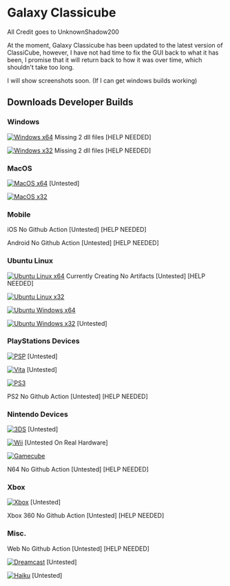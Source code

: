 # Galaxy Classicube
All Credit goes to UnknownShadow200

At the moment, Galaxy Classicube has been updated to the latest version of ClassiCube, however, I have not had time to fix the GUI back to what it has been, I promise that it will return back to how it was over time, which shouldn't take too long.

I will show screenshots soon. (If I can get windows builds working)

## Downloads Developer Builds

### Windows
[![Windows x64](https://github.com/CorranEveryone/Galaxy-Classicube/actions/workflows/build_windows_x64.yml/badge.svg)](https://github.com/CorranEveryone/Galaxy-Classicube/actions/workflows/build_windows_x64.yml)
Missing 2 dll files [HELP NEEDED]

[![Windows x32](https://github.com/CorranEveryone/Galaxy-Classicube/actions/workflows/build_windows_x32.yml/badge.svg)](https://github.com/CorranEveryone/Galaxy-Classicube/actions/workflows/build_wiigc.yml)
Missing 2 dll files [HELP NEEDED]

### MacOS
[![MacOS x64](https://github.com/CorranEveryone/Galaxy-Classicube/actions/workflows/build_macos_x64.yml/badge.svg)](https://github.com/CorranEveryone/Galaxy-Classicube/actions/workflows/build_macos_x64.yml)
[Untested]

[![MacOS x32](https://github.com/CorranEveryone/Galaxy-Classicube/actions/workflows/build_macos_x32.yml/badge.svg)](https://github.com/CorranEveryone/Galaxy-Classicube/actions/workflows/build_macos_x32.yml)

### Mobile
iOS
No Github Action [Untested] [HELP NEEDED]

Android
No Github Action [Untested] [HELP NEEDED]

### Ubuntu Linux
[![Ubuntu Linux x64](https://github.com/CorranEveryone/Galaxy-Classicube/actions/workflows/build_ubuntu_linux_x64.yml/badge.svg)](https://github.com/CorranEveryone/Galaxy-Classicube/actions/workflows/build_ubuntu_linux_x64.yml)
Currently Creating No Artifacts [Untested] [HELP NEEDED]

[![Ubuntu Linux x32](https://github.com/CorranEveryone/Galaxy-Classicube/actions/workflows/build_ubuntu_linux_x32.yml/badge.svg)](https://github.com/CorranEveryone/Galaxy-Classicube/actions/workflows/build_ubuntu_linux_x32.yml)

[![Ubuntu Windows x64](https://github.com/CorranEveryone/Galaxy-Classicube/actions/workflows/build_ubuntu_windows_x64.yml/badge.svg)](https://github.com/CorranEveryone/Galaxy-Classicube/actions/workflows/build_ubuntu_windows_x64.yml)

[![Ubuntu Windows x32](https://github.com/CorranEveryone/Galaxy-Classicube/actions/workflows/build_ubuntu_windows_x32.yml/badge.svg)](https://github.com/CorranEveryone/Galaxy-Classicube/actions/workflows/build_ubuntu_windows_x32.yml)
[Untested]

### PlayStations Devices
[![PSP](https://github.com/CorranEveryone/Galaxy-Classicube/actions/workflows/build_psp.yml/badge.svg)](https://github.com/CorranEveryone/Galaxy-Classicube/actions/workflows/build_psp.yml)
[Untested]

[![Vita](https://github.com/CorranEveryone/Galaxy-Classicube/actions/workflows/build_vita.yml/badge.svg)](https://github.com/CorranEveryone/Galaxy-Classicube/actions/workflows/build_vita.yml)
[Untested]

[![PS3](https://github.com/CorranEveryone/Galaxy-Classicube/actions/workflows/build_ps3.yml/badge.svg)](https://github.com/CorranEveryone/Galaxy-Classicube/actions/workflows/build_ps3.yml)

PS2
No Github Action [Untested] [HELP NEEDED]

### Nintendo Devices
[![3DS](https://github.com/CorranEveryone/Galaxy-Classicube/actions/workflows/build_3ds.yml/badge.svg)](https://github.com/CorranEveryone/Galaxy-Classicube/actions/workflows/build_3ds.yml)
[Untested]

[![Wii](https://github.com/CorranEveryone/Galaxy-Classicube/actions/workflows/build_wii.yml/badge.svg)](https://github.com/CorranEveryone/Galaxy-Classicube/actions/workflows/build_wii.yml)
[Untested On Real Hardware]

[![Gamecube](https://github.com/CorranEveryone/Galaxy-Classicube/actions/workflows/build_gc.yml/badge.svg)](https://github.com/CorranEveryone/Galaxy-Classicube/actions/workflows/build_gc.yml)

N64
No Github Action [Untested] [HELP NEEDED]

### Xbox
[![Xbox](https://github.com/CorranEveryone/Galaxy-Classicube/actions/workflows/build_xbox.yml/badge.svg)](https://github.com/CorranEveryone/Galaxy-Classicube/actions/workflows/build_xbox.yml)
[Untested]

Xbox 360
No Github Action [Untested] [HELP NEEDED]

### Misc.
Web
No Github Action [Untested] [HELP NEEDED]

[![Dreamcast](https://github.com/CorranEveryone/Galaxy-Classicube/actions/workflows/build_dreamcast.yml/badge.svg)](https://github.com/CorranEveryone/Galaxy-Classicube/actions/workflows/build_dreamcast.yml)
[Untested]

[![Haiku](https://github.com/CorranEveryone/Galaxy-Classicube/actions/workflows/build_haiku.yml/badge.svg)](https://github.com/CorranEveryone/Galaxy-Classicube/actions/workflows/build_haiku.yml)
[Untested]